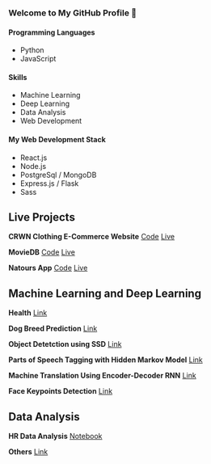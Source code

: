 ### Welcome to My GitHub Profile 👋


#### Programming Languages 
- Python 
- JavaScript

#### Skills
- Machine Learning
- Deep Learning
- Data Analysis
- Web Development

#### My Web Development Stack 
- React.js
- Node.js
- PostgreSql / MongoDB
- Express.js / Flask
- Sass

## Live Projects 

**CRWN Clothing E-Commerce Website** 
[Code](https://github.com/VishwasMore/crwn-clothings)
[Live](https://epic-villani-eafb61.netlify.app)

**MovieDB** 
[Code](https://github.com/VishwasMore/reactmoviesdb)
[Live](https://sleepy-austin-ee6b87.netlify.app)

**Natours App** 
[Code](https://github.com/VishwasMore/Natours)
[Live](https://nervous-lalande-7ee975.netlify.app)

## Machine Learning and Deep Learning

**Health**
[Link](https://github.com/VishwasMore/Health-App)

**Dog Breed Prediction**
[Link](https://github.com/VishwasMore/Dog-Breed-Detection)

**Object Detetction using SSD**
[Link](https://github.com/VishwasMore/object-detection-SSD)

**Parts of Speech Tagging with Hidden Markov Model**
[Link](https://github.com/VishwasMore/parts-of-speech-tagging)

**Machine Translation Using Encoder-Decoder RNN** 
[Link](https://github.com/VishwasMore/machine-translation)

**Face Keypoints Detection**
[Link](https://github.com/VishwasMore/face-detection)

## Data Analysis

**HR Data Analysis**
[Notebook](https://github.com/VishwasMore/HR-Data-Analysis-and-Prediction/blob/master/HR-Analysis-Prediction-Visualization.ipynb)

**Others**
[Link](https://github.com/VishwasMore/Exploratory-Data-Analysis)
